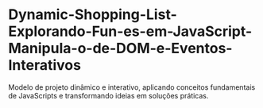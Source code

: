 # Dynamic-Shopping-List-Explorando-Fun-es-em-JavaScript-Manipula-o-de-DOM-e-Eventos-Interativos
Modelo de projeto dinâmico e interativo, aplicando conceitos fundamentais de JavaScripts e transformando ideias em soluções práticas. 
